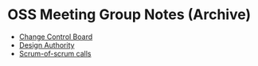 # OSS Meeting Group Notes (Archive)

- [Change Control Board](./ccb-notes.md)
- [Design Authority](./da-notes.md)
- [Scrum-of-scrum calls](./scrum-of-scrum-notes.md)
